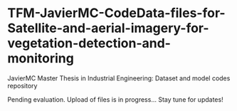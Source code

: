 # TFM-JavierMC-CodeData-files-for-Satellite-and-aerial-imagery-for-vegetation-detection-and-monitoring
JavierMC Master Thesis in Industrial Engineering: Dataset and model codes repository


Pending evaluation.
Upload of files is in progress... Stay tune for updates!
